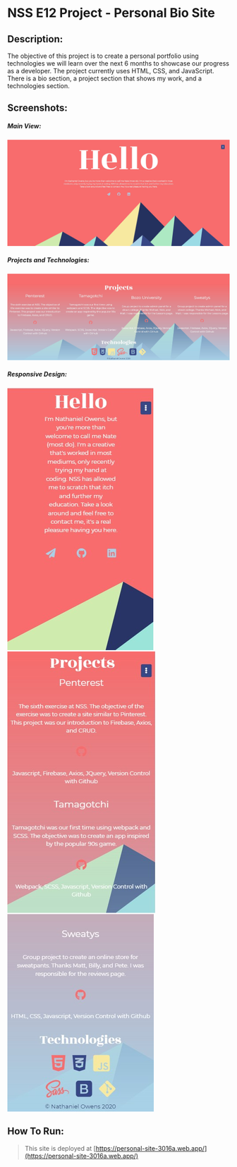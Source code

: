 # NSS E12 Project - Personal Bio Site


## Description:
The objective of this project is to create a personal portfolio using technologies we will learn over the next 6 months to showcase our progress as a developer. The project currently uses HTML, CSS, and JavaScript. There is a bio section, a project section that shows my work, and a technologies section. 

## Screenshots:
##### Main View:
![Main View](screenshots/bio.jpg)
##### Projects and Technologies:
![Projects View](screenshots/projects.jpg)
##### Responsive Design:
![Mobile View](screenshots/mobile1.jpg)
![Mobile View](screenshots/mobile2.jpg)
![Mobile View](screenshots/mobile3.jpg)

## How To Run:
>This site is deployed at [https://personal-site-3016a.web.app/](https://personal-site-3016a.web.app/)